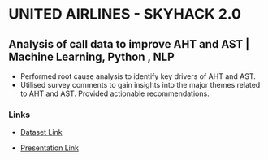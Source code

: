 # UNITED AIRLINES - SKYHACK 2.0
## Analysis of call data to improve AHT and AST  | Machine Learning, Python , NLP

- Performed root cause analysis to identify key drivers of AHT and AST.
- Utilised survey comments to gain insights into the major themes related to AHT and AST. Provided actionable recommendations.

### Links
- [Dataset Link](https://drive.google.com/drive/folders/1tnmkiqfjD_ULpkdupfh5wrurGCvnhEB5?usp=sharing)

- [Presentation Link](https://drive.google.com/drive/folders/1RNhC3cbibWK96PfP5331NeeoUAKfZTgL?usp=sharing)

